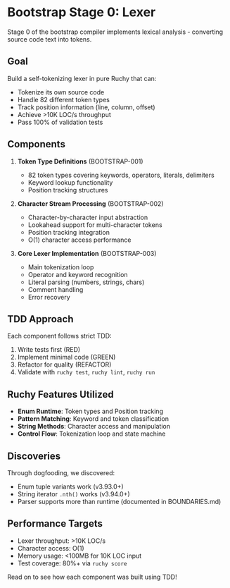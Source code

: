 # Bootstrap Stage 0: Lexer

Stage 0 of the bootstrap compiler implements lexical analysis - converting source code text into tokens.

## Goal

Build a self-tokenizing lexer in pure Ruchy that can:
- Tokenize its own source code
- Handle 82 different token types
- Track position information (line, column, offset)
- Achieve >10K LOC/s throughput
- Pass 100% of validation tests

## Components

1. **Token Type Definitions** (BOOTSTRAP-001)
   - 82 token types covering keywords, operators, literals, delimiters
   - Keyword lookup functionality
   - Position tracking structures

2. **Character Stream Processing** (BOOTSTRAP-002)
   - Character-by-character input abstraction
   - Lookahead support for multi-character tokens
   - Position tracking integration
   - O(1) character access performance

3. **Core Lexer Implementation** (BOOTSTRAP-003)
   - Main tokenization loop
   - Operator and keyword recognition
   - Literal parsing (numbers, strings, chars)
   - Comment handling
   - Error recovery

## TDD Approach

Each component follows strict TDD:
1. Write tests first (RED)
2. Implement minimal code (GREEN)
3. Refactor for quality (REFACTOR)
4. Validate with `ruchy test`, `ruchy lint`, `ruchy run`

## Ruchy Features Utilized

- **Enum Runtime**: Token types and Position tracking
- **Pattern Matching**: Keyword and token classification
- **String Methods**: Character access and manipulation
- **Control Flow**: Tokenization loop and state machine

## Discoveries

Through dogfooding, we discovered:
- Enum tuple variants work (v3.93.0+)
- String iterator `.nth()` works (v3.94.0+)
- Parser supports more than runtime (documented in BOUNDARIES.md)

## Performance Targets

- Lexer throughput: >10K LOC/s
- Character access: O(1)
- Memory usage: <100MB for 10K LOC input
- Test coverage: 80%+ via `ruchy score`

Read on to see how each component was built using TDD!
